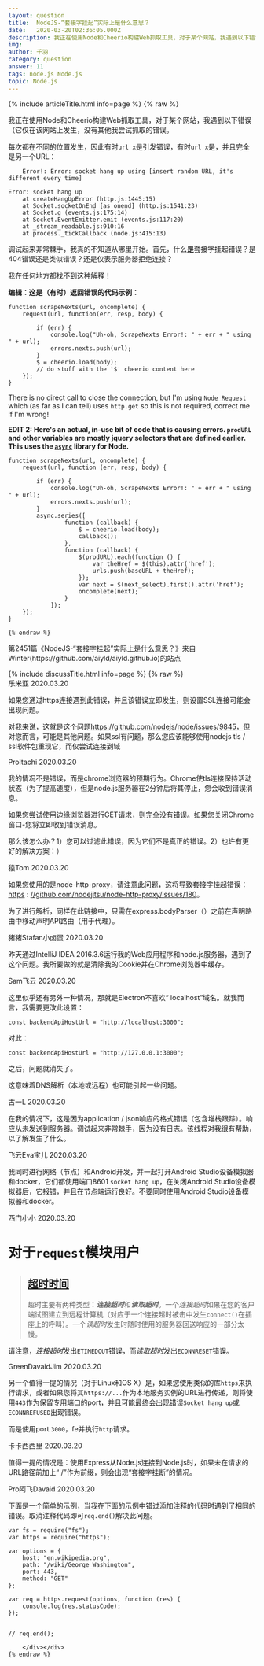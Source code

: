 ```yaml
---
layout: question
title:  NodeJS-“套接字挂起”实际上是什么意思？
date:   2020-03-20T02:36:05.000Z
description: 我正在使用Node和Cheerio构建Web抓取工具，对于某个网站，我遇到以下错误（它仅在该网站上发生，没有其他我尝试抓取的错误。 每次都在不同的位置...
img: 
author: 千羽
category: question
answer: 11
tags: node.js Node.js
topic: Node.js
---
```

<div class="article-root">
  <div class="article">
    {% include articleTitle.html info=page %}
    {% raw %}
    <div class="article-content"><p><font style="vertical-align: inherit;"><font style="vertical-align: inherit;">我正在使用Node和Cheerio构建Web抓取工具，对于某个网站，我遇到以下错误（它仅在该网站上发生，没有其他我尝试抓取的错误。 </font></font></p>

<p><font style="vertical-align: inherit;"><font style="vertical-align: inherit;">每次都在不同的位置发生，因此有时</font></font><code>url x</code><font style="vertical-align: inherit;"><font style="vertical-align: inherit;">是引发错误，有时</font></font><code>url x</code><font style="vertical-align: inherit;"><font style="vertical-align: inherit;">是，并且完全是另一个URL：</font></font></p>

<pre><code>    Error!: Error: socket hang up using [insert random URL, it's different every time]<font></font>
<font></font>
Error: socket hang up<font></font>
    at createHangUpError (http.js:1445:15)<font></font>
    at Socket.socketOnEnd [as onend] (http.js:1541:23)<font></font>
    at Socket.g (events.js:175:14)<font></font>
    at Socket.EventEmitter.emit (events.js:117:20)<font></font>
    at _stream_readable.js:910:16<font></font>
    at process._tickCallback (node.js:415:13)<font></font>
</code></pre>

<p><font style="vertical-align: inherit;"><font style="vertical-align: inherit;">调试起来非常棘手，我真的不知道从哪里开始。</font><font style="vertical-align: inherit;">首先，什么</font></font><strong><font style="vertical-align: inherit;"><font style="vertical-align: inherit;">是</font></font></strong><font style="vertical-align: inherit;"><font style="vertical-align: inherit;">套接字挂起错误？</font><font style="vertical-align: inherit;">是404错误还是类似错误？</font><font style="vertical-align: inherit;">还是仅表示服务器拒绝连接？</font></font></p>

<p><font style="vertical-align: inherit;"><font style="vertical-align: inherit;">我在任何地方都找不到这种解释！</font></font></p>

<p><strong><font style="vertical-align: inherit;"><font style="vertical-align: inherit;">编辑：这是（有时）返回错误的代码示例：</font></font></strong></p>

<pre><code>function scrapeNexts(url, oncomplete) {<font></font>
    request(url, function(err, resp, body) {<font></font>
<font></font>
        if (err) {<font></font>
            console.log("Uh-oh, ScrapeNexts Error!: " + err + " using " + url);<font></font>
            errors.nexts.push(url);<font></font>
        }<font></font>
        $ = cheerio.load(body);<font></font>
        // do stuff with the '$' cheerio content here<font></font>
    });<font></font>
}<font></font>
</code></pre>

<p>There is no direct call to close the connection, but I'm using <a href="https://github.com/mikeal/request" rel="noreferrer"><code>Node Request</code></a> which (as far as I can tell) uses <code>http.get</code> so this is not required, correct me if I'm wrong!</p>

<p><strong>EDIT 2: Here's an actual, in-use bit of code that is causing errors. <code>prodURL</code> and other variables are mostly jquery selectors that are defined earlier. This uses the <a href="https://github.com/caolan/async#series" rel="noreferrer"><code>async</code></a> library for Node.</strong></p>

<pre><code>function scrapeNexts(url, oncomplete) {<font></font>
    request(url, function (err, resp, body) {<font></font>
<font></font>
        if (err) {<font></font>
            console.log("Uh-oh, ScrapeNexts Error!: " + err + " using " + url);<font></font>
            errors.nexts.push(url);<font></font>
        }<font></font>
        async.series([<font></font>
                function (callback) {<font></font>
                    $ = cheerio.load(body);<font></font>
                    callback();<font></font>
                },<font></font>
                function (callback) {<font></font>
                    $(prodURL).each(function () {<font></font>
                        var theHref = $(this).attr('href');<font></font>
                        urls.push(baseURL + theHref);<font></font>
                    });<font></font>
                    var next = $(next_select).first().attr('href');<font></font>
                    oncomplete(next);<font></font>
                }<font></font>
            ]);<font></font>
    });<font></font>
}<font></font>
</code></pre></div>
    {% endraw %}
  </div>
  <p class="winter_mark">第2451篇《NodeJS-“套接字挂起”实际上是什么意思？》来自Winter(https://github.com/aiyld/aiyld.github.io)的站点</p>
  <div class="discuss-wrapper">
    {% include discussTitle.html info=page %}
    {% raw %}
    <div class="discuss-item">
        <div class="discuss-parent">
          <div class="discuss-meta">
            <span class="discuss-user">乐米亚</span>
            <span class="discuss-time">2020.03.20</span>
          </div>
          <div class="discuss-comment"><p><font style="vertical-align: inherit;"><font style="vertical-align: inherit;">如果您通过https连接遇到此错误，并且该错误立即发生，则设置SSL连接可能会出现问题。</font></font></p>

<p><font style="vertical-align: inherit;"><font style="vertical-align: inherit;">对我来说，这就是这个问题</font></font><a href="https://github.com/nodejs/node/issues/9845" rel="nofollow noreferrer"><font style="vertical-align: inherit;"><font style="vertical-align: inherit;">https://github.com/nodejs/node/issues/9845，</font></font></a><font style="vertical-align: inherit;"><font style="vertical-align: inherit;">但对您而言，可能是其他问题。</font><font style="vertical-align: inherit;">如果ssl有问题，那么您应该能够使用nodejs tls / ssl软件包重现它，而仅尝试连接到域</font></font></p></div>
        </div></div><div class="discuss-item">
        <div class="discuss-parent">
          <div class="discuss-meta">
            <span class="discuss-user">ProItachi</span>
            <span class="discuss-time">2020.03.20</span>
          </div>
          <div class="discuss-comment"><p><font style="vertical-align: inherit;"><font style="vertical-align: inherit;">我的情况不是错误，而是chrome浏览器的预期行为。</font><font style="vertical-align: inherit;">Chrome使tls连接保持活动状态（为了提高速度），但是node.js服务器在2分钟后将其停止，您会收到错误消息。</font></font></p>

<p><font style="vertical-align: inherit;"><font style="vertical-align: inherit;">如果您尝试使用边缘浏览器进行GET请求，则完全没有错误。</font><font style="vertical-align: inherit;">如果您关闭Chrome窗口-您将立即收到错误消息。</font></font></p>

<p><font style="vertical-align: inherit;"><font style="vertical-align: inherit;">那么该怎么办？</font><font style="vertical-align: inherit;">1）您可以过滤此错误，因为它们不是真正的错误。</font><font style="vertical-align: inherit;">2）也许有更好的解决方案：）</font></font></p></div>
        </div></div><div class="discuss-item">
        <div class="discuss-parent">
          <div class="discuss-meta">
            <span class="discuss-user">猿Tom</span>
            <span class="discuss-time">2020.03.20</span>
          </div>
          <div class="discuss-comment"><p><font style="vertical-align: inherit;"><font style="vertical-align: inherit;">如果您使用的是node-http-proxy，请注意此问题，这将导致套接字挂起错误：</font></font><a href="https://github.com/nodejitsu/node-http-proxy/issues/180" rel="nofollow noreferrer"><font style="vertical-align: inherit;"><font style="vertical-align: inherit;">https</font></font></a><font style="vertical-align: inherit;"><font style="vertical-align: inherit;"> : </font><a href="https://github.com/nodejitsu/node-http-proxy/issues/180" rel="nofollow noreferrer"><font style="vertical-align: inherit;">//github.com/nodejitsu/node-http-proxy/issues/180</font></a><font style="vertical-align: inherit;">。</font></font></p>

<p><font style="vertical-align: inherit;"><font style="vertical-align: inherit;">为了进行解析，同样在此链接中，只需在express.bodyParser（）之前在声明路由中移动声明API路由（用于代理）。</font></font></p></div>
        </div></div><div class="discuss-item">
        <div class="discuss-parent">
          <div class="discuss-meta">
            <span class="discuss-user">猪猪Stafan小卤蛋</span>
            <span class="discuss-time">2020.03.20</span>
          </div>
          <div class="discuss-comment"><p><font style="vertical-align: inherit;"><font style="vertical-align: inherit;">昨天通过IntelliJ IDEA 2016.3.6运行我的Web应用程序和node.js服务器，遇到了这个问题。</font><font style="vertical-align: inherit;">我所要做的就是清除我的Cookie并在Chrome浏览器中缓存。</font></font></p></div>
        </div></div><div class="discuss-item">
        <div class="discuss-parent">
          <div class="discuss-meta">
            <span class="discuss-user">Sam飞云</span>
            <span class="discuss-time">2020.03.20</span>
          </div>
          <div class="discuss-comment"><p><font style="vertical-align: inherit;"><font style="vertical-align: inherit;">这里似乎还有另外一种情况，那就是Electron不喜欢“ localhost”域名。</font><font style="vertical-align: inherit;">就我而言，我需要更改此设置：</font></font></p>

<pre><code>const backendApiHostUrl = "http://localhost:3000";
</code></pre>

<p><font style="vertical-align: inherit;"><font style="vertical-align: inherit;">对此：</font></font></p>

<pre><code>const backendApiHostUrl = "http://127.0.0.1:3000";
</code></pre>

<p><font style="vertical-align: inherit;"><font style="vertical-align: inherit;">之后，问题就消失了。</font></font></p>

<p><font style="vertical-align: inherit;"><font style="vertical-align: inherit;">这意味着DNS解析（本地或远程）也可能引起一些问题。</font></font></p></div>
        </div></div><div class="discuss-item">
        <div class="discuss-parent">
          <div class="discuss-meta">
            <span class="discuss-user">古一L</span>
            <span class="discuss-time">2020.03.20</span>
          </div>
          <div class="discuss-comment"><p><font style="vertical-align: inherit;"><font style="vertical-align: inherit;">在我的情况下，这是因为application / json响应的格式错误（包含堆栈跟踪）。</font><font style="vertical-align: inherit;">响应从未发送到服务器。</font><font style="vertical-align: inherit;">调试起来非常棘手，因为没有日志。</font><font style="vertical-align: inherit;">该线程对我很有帮助，以了解发生了什么。</font></font></p></div>
        </div></div><div class="discuss-item">
        <div class="discuss-parent">
          <div class="discuss-meta">
            <span class="discuss-user">飞云Eva宝儿</span>
            <span class="discuss-time">2020.03.20</span>
          </div>
          <div class="discuss-comment"><p><font style="vertical-align: inherit;"><font style="vertical-align: inherit;">我同时进行网络（节点）和Android开发，并一起打开Android Studio设备模拟器和docker，它们都使用端口8601 </font></font><code>socket hang up</code><font style="vertical-align: inherit;"><font style="vertical-align: inherit;">，在关闭Android Studio设备模拟器后</font><font style="vertical-align: inherit;">，它</font><font style="vertical-align: inherit;">报错，并且在节点端运行良好。</font><font style="vertical-align: inherit;">不要同时使用Android Studio设备模拟器和docker。</font></font></p></div>
        </div></div><div class="discuss-item">
        <div class="discuss-parent">
          <div class="discuss-meta">
            <span class="discuss-user">西门小小</span>
            <span class="discuss-time">2020.03.20</span>
          </div>
          <div class="discuss-comment"><h1><font style="vertical-align: inherit;"><font style="vertical-align: inherit;">对于</font></font><code>request</code><font style="vertical-align: inherit;"><font style="vertical-align: inherit;">模块用户</font></font></h1>

<blockquote>
  <h2><a href="https://www.npmjs.com/package/request#timeouts" rel="nofollow noreferrer"><font style="vertical-align: inherit;"><font style="vertical-align: inherit;">超时时间</font></font></a></h2>
  
  <p><font style="vertical-align: inherit;"><font style="vertical-align: inherit;">超时主要有两种类型：</font></font><strong><em><font style="vertical-align: inherit;"><font style="vertical-align: inherit;">连接超时</font></font></em></strong><font style="vertical-align: inherit;"><font style="vertical-align: inherit;">和</font></font><strong><em><font style="vertical-align: inherit;"><font style="vertical-align: inherit;">读取超时</font></font></em></strong><font style="vertical-align: inherit;"><font style="vertical-align: inherit;">。</font><font style="vertical-align: inherit;">一个</font></font><em><font style="vertical-align: inherit;"><font style="vertical-align: inherit;">连接超时</font></font></em><font style="vertical-align: inherit;"><font style="vertical-align: inherit;">如果在您的客户端试图建立到远程计算机（对应于一个连接超时被击中发生</font></font><code>connect()</code><font style="vertical-align: inherit;"><font style="vertical-align: inherit;">在插座上的呼叫）。</font><font style="vertical-align: inherit;">一个</font></font><em><font style="vertical-align: inherit;"><font style="vertical-align: inherit;">读超时</font></font></em><font style="vertical-align: inherit;"><font style="vertical-align: inherit;">发生时随时使用的服务器回送响应的一部分太慢。</font></font></p>
</blockquote>

<p><font style="vertical-align: inherit;"><font style="vertical-align: inherit;">请注意，</font></font><em><font style="vertical-align: inherit;"><font style="vertical-align: inherit;">连接超时</font></font></em><font style="vertical-align: inherit;"><font style="vertical-align: inherit;">发出</font></font><code>ETIMEDOUT</code><font style="vertical-align: inherit;"><font style="vertical-align: inherit;">错误，而</font></font><em><font style="vertical-align: inherit;"><font style="vertical-align: inherit;">读取超时</font></font></em><font style="vertical-align: inherit;"><font style="vertical-align: inherit;">发出</font></font><code>ECONNRESET</code><font style="vertical-align: inherit;"><font style="vertical-align: inherit;">错误。</font></font></p></div>
        </div></div><div class="discuss-item">
        <div class="discuss-parent">
          <div class="discuss-meta">
            <span class="discuss-user">GreenDavaidJim</span>
            <span class="discuss-time">2020.03.20</span>
          </div>
          <div class="discuss-comment"><p><font style="vertical-align: inherit;"><font style="vertical-align: inherit;">另一个值得一提的情况（对于Linux和OS X）是，如果您使用类似的库</font></font><code>https</code><font style="vertical-align: inherit;"><font style="vertical-align: inherit;">来执行请求，或者如果您将其</font></font><code>https://...</code><font style="vertical-align: inherit;"><font style="vertical-align: inherit;">作为本地服务实例的URL进行</font><font style="vertical-align: inherit;">传递</font><font style="vertical-align: inherit;">，则将使用</font></font><code>443</code><font style="vertical-align: inherit;"><font style="vertical-align: inherit;">作为保留专用端口的port，并且可能最终会出现</font><font style="vertical-align: inherit;">错误</font></font><code>Socket hang up</code><font style="vertical-align: inherit;"><font style="vertical-align: inherit;">或</font></font><code>ECONNREFUSED</code><font style="vertical-align: inherit;"><font style="vertical-align: inherit;">出现错误。</font></font></p>

<p><font style="vertical-align: inherit;"><font style="vertical-align: inherit;">而是使用port </font></font><code>3000</code><font style="vertical-align: inherit;"><font style="vertical-align: inherit;">，fe并执行</font></font><code>http</code><font style="vertical-align: inherit;"><font style="vertical-align: inherit;">请求。</font></font></p></div>
        </div></div><div class="discuss-item">
        <div class="discuss-parent">
          <div class="discuss-meta">
            <span class="discuss-user">卡卡西西里</span>
            <span class="discuss-time">2020.03.20</span>
          </div>
          <div class="discuss-comment"><p><font style="vertical-align: inherit;"><font style="vertical-align: inherit;">值得一提的情况是：使用Express从Node.js连接到Node.js时，如果未在请求的URL路径前加上“ /”作为前缀，则会出现“套接字挂断”的情况。</font></font></p></div>
        </div></div><div class="discuss-item">
        <div class="discuss-parent">
          <div class="discuss-meta">
            <span class="discuss-user">Pro阿飞Davaid</span>
            <span class="discuss-time">2020.03.20</span>
          </div>
          <div class="discuss-comment"><p><font style="vertical-align: inherit;"><font style="vertical-align: inherit;">下面是一个简单的示例，当我在下面的示例中错过添加注释的代码时遇到了相同的错误。</font><font style="vertical-align: inherit;">取消注释代码即可</font></font><code>req.end()</code><font style="vertical-align: inherit;"><font style="vertical-align: inherit;">解决此问题。</font></font></p>

<pre><code>var fs = require("fs");<font></font>
var https = require("https");<font></font>
<font></font>
var options = {<font></font>
    host: "en.wikipedia.org",<font></font>
    path: "/wiki/George_Washington",<font></font>
    port: 443,<font></font>
    method: "GET"<font></font>
};<font></font>
<font></font>
var req = https.request(options, function (res) {<font></font>
    console.log(res.statusCode);<font></font>
});<font></font>
<font></font>
<font></font>
// req.end();<font></font>
</code></pre></div>
        </div></div>
    {% endraw %}
  </div>
<div>
